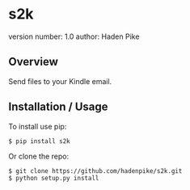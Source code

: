 s2k
===============================

version number: 1.0
author: Haden Pike

Overview
--------

Send files to your Kindle email.

Installation / Usage
--------------------

To install use pip:

    $ pip install s2k


Or clone the repo:

    $ git clone https://github.com/hadenpike/s2k.git
    $ python setup.py install

